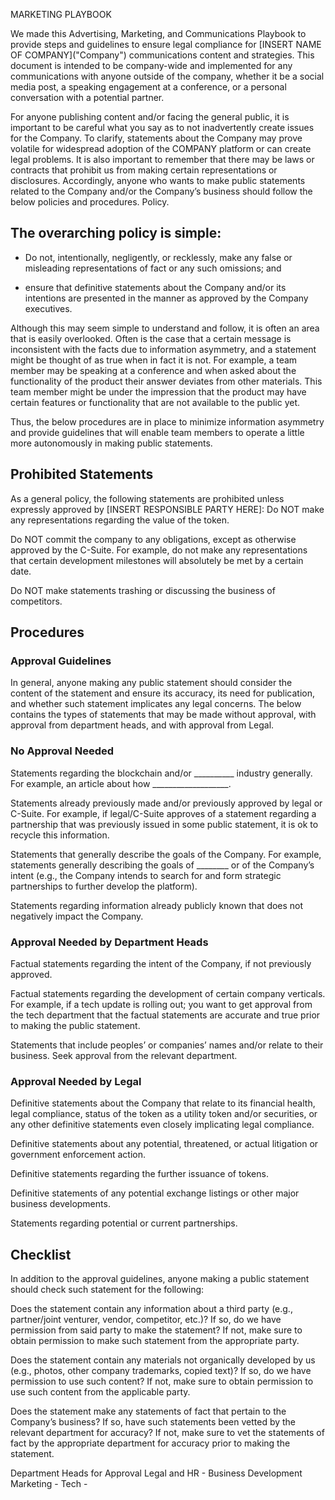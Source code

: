 MARKETING PLAYBOOK

We made this Advertising, Marketing, and Communications Playbook to provide steps and guidelines to ensure legal compliance for \[INSERT NAME OF COMPANY]("Company") communications content and strategies. This document is intended to be company-wide and implemented for any communications with anyone outside of the company, whether it be a social media post, a speaking engagement at a conference, or a personal conversation with a potential partner. 

For anyone publishing content and/or facing the general public, it is important to be careful what you say as to not inadvertently create issues for the Company. To clarify, statements about the Company may prove volatile for widespread adoption of the COMPANY platform or can create legal problems.  It is also important to remember that there may be laws or contracts that prohibit us from making certain representations or disclosures. Accordingly, anyone who wants to make public statements related to the Company and/or the Company’s business should follow the below policies and procedures. 
Policy.

## The overarching policy is simple:

- Do not, intentionally, negligently, or recklessly, make any false or misleading representations of fact or any such omissions; and

- ensure that definitive statements about the Company and/or its intentions are presented in the manner as approved by the Company executives. 

Although this may seem simple to understand and follow, it is often an area that is easily overlooked. Often is the case that a certain message is inconsistent with the facts due to information asymmetry, and a statement might be thought of as true when in fact it is not. 
For example, a team member may be speaking at a conference and when asked about the functionality of the product their answer deviates from other materials. This team member might be under the impression that the product may have certain features or functionality that are not available to the public yet.

Thus, the below procedures are in place to minimize information asymmetry and provide guidelines that will enable team members to operate a little more autonomously in making public statements.

## Prohibited Statements

As a general policy, the following statements are prohibited unless expressly approved by [INSERT RESPONSIBLE PARTY HERE]:
Do NOT make any representations regarding the value of the token.

Do NOT commit the company to any obligations, except as otherwise approved by the C-Suite. For example, do not make any representations that certain development milestones will absolutely be met by a certain date.

Do NOT make statements trashing or discussing the business of competitors.

## Procedures

### Approval Guidelines

In general, anyone making any public statement should consider the content of the statement and ensure its accuracy, its need for publication, and whether such statement implicates any legal concerns. The below contains the types of statements that may be made without approval, with approval from department heads, and with approval from Legal.

### No Approval Needed

Statements regarding the blockchain and/or __________ industry generally. For example, an article about how ___________________.

Statements already previously made and/or previously approved by legal or C-Suite. For example, if legal/C-Suite approves of a statement regarding a partnership that was previously issued in some public statement, it is ok to recycle this information.

Statements that generally describe the goals of the Company. For example, statements generally describing the goals of ________ or of the Company’s intent (e.g., the Company intends to search for and form strategic partnerships to further develop the platform).

Statements regarding information already publicly known that does not negatively impact the Company.

### Approval Needed by Department Heads

Factual statements regarding the intent of the Company, if not previously approved.

Factual statements regarding the development of certain company verticals. For example, if a tech update is rolling out; you want to get approval from the tech department that the factual statements are accurate and true prior to making the public statement. 

Statements that include peoples’ or companies’ names and/or relate to their business. Seek approval from the relevant department.

### Approval Needed by Legal

Definitive statements about the Company that relate to its financial health, legal compliance, status of the token as a utility token and/or securities, or any other definitive statements even closely implicating legal compliance.

Definitive statements about any potential, threatened, or actual litigation or government enforcement action.

Definitive statements regarding the further issuance of tokens.

Definitive statements of any potential exchange listings or other major business developments.

Statements regarding potential or current partnerships.

## Checklist

In addition to the approval guidelines, anyone making a public statement should check such statement for the following:

Does the statement contain any information about a third party (e.g., partner/joint venturer, vendor, competitor, etc.)? If so, do we have permission from said party to make the statement? If not, make sure to obtain permission to make such statement from the appropriate party.

Does the statement contain any materials not organically developed by us (e.g., photos, other company trademarks, copied text)? If so, do we have permission to use such content? If not, make sure to obtain permission to use such content from the applicable party.

Does the statement make any statements of fact that pertain to the Company’s business? If so, have such statements been vetted by the relevant department for accuracy? If not, make sure to vet the statements of fact by the appropriate department for accuracy prior to making the statement.

Department Heads for Approval
Legal and HR - 
Business Development 
Marketing - 
Tech - 



